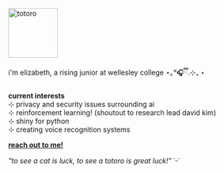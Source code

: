 <img src="https://media.tenor.com/2PVH7hArX-0AAAAi/totoro-jumping.gif" width="100" alt="totoro">

i'm elizabeth, a rising junior at wellesley college ⋆｡°🎧ྀི.⊹₊ ⋆

**current interests**  
⊹ privacy and security issues surrounding ai  
⊹ reinforcement learning! (shoutout to research lead david kim)  
⊹ shiny for python  
⊹ creating voice recognition systems  

[**reach out to me!** ](mailto:elizabeth.rose.yan@gmail.com)


*"to see a cat is luck, to see a totoro is great luck!"* ˙ᵕ˙
